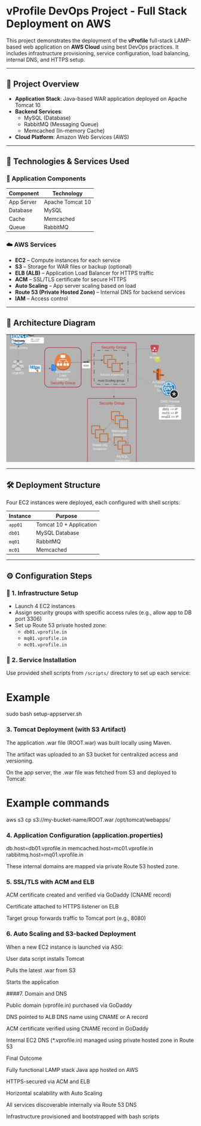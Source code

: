 # vProfile DevOps Project - Full Stack Deployment on AWS

This project demonstrates the deployment of the **vProfile** full-stack LAMP-based web application on **AWS Cloud** using best DevOps practices. It includes infrastructure provisioning, service configuration, load balancing, internal DNS, and HTTPS setup.

---

## 🚀 Project Overview

- **Application Stack**: Java-based WAR application deployed on Apache Tomcat 10
- **Backend Services**:
  - MySQL (Database)
  - RabbitMQ (Messaging Queue)
  - Memcached (In-memory Cache)
- **Cloud Platform**: Amazon Web Services (AWS)

---

## 🧰 Technologies & Services Used

### 🔧 Application Components

| Component    | Technology         |
|--------------|--------------------|
| App Server   | Apache Tomcat 10   |
| Database     | MySQL              |
| Cache        | Memcached          |
| Queue        | RabbitMQ           |

### ☁️ AWS Services

- **EC2** – Compute instances for each service
- **S3** – Storage for WAR files or backup (optional)
- **ELB (ALB)** – Application Load Balancer for HTTPS traffic
- **ACM** – SSL/TLS certificate for secure HTTPS
- **Auto Scaling** – App server scaling based on load
- **Route 53 (Private Hosted Zone)** – Internal DNS for backend services
- **IAM** – Access control

---

## 📐 Architecture Diagram



![Architecture Diagram](architecture-diagram.png)

---

## 🛠️ Deployment Structure

Four EC2 instances were deployed, each configured with shell scripts:

| Instance       | Purpose                 |
|----------------|--------------------------|
| `app01`        | Tomcat 10 + Application  |
| `db01`         | MySQL Database           |
| `mq01`         | RabbitMQ                 |
| `mc01`         | Memcached                |

---

## ⚙️ Configuration Steps

### 🔹 1. Infrastructure Setup
- Launch 4 EC2 instances
- Assign security groups with specific access rules (e.g., allow app to DB port 3306)
- Set up Route 53 private hosted zone:
  - `db01.vprofile.in`
  - `mq01.vprofile.in`
  - `mc01.vprofile.in`

### 🔹 2. Service Installation
Use provided shell scripts from `/scripts/` directory to set up each service:

# Example
sudo bash setup-appserver.sh

### 3. Tomcat Deployment (with S3 Artifact)
The application .war file (ROOT.war) was built locally using Maven.

The artifact was uploaded to an S3 bucket for centralized access and versioning.

On the app server, the .war file was fetched from S3 and deployed to Tomcat:

# Example commands
aws s3 cp s3://my-bucket-name/ROOT.war /opt/tomcat/webapps/


###  4. Application Configuration (application.properties)

db.host=db01.vprofile.in
memcached.host=mc01.vprofile.in
rabbitmq.host=mq01.vprofile.in

These internal domains are mapped via private Route 53 hosted zone.

 ### 5. SSL/TLS with ACM and ELB

ACM certificate created and verified via GoDaddy (CNAME record)

Certificate attached to HTTPS listener on ELB

Target group forwards traffic to Tomcat port (e.g., 8080)

### 6. Auto Scaling and S3-backed Deployment

When a new EC2 instance is launched via ASG:

User data script installs Tomcat

Pulls the latest .war from S3

Starts the application


####7. Domain and DNS

Public domain (vprofile.in) purchased via GoDaddy

DNS pointed to ALB DNS name using CNAME or A record

ACM certificate verified using CNAME record in GoDaddy

Internal EC2 DNS (*.vprofile.in) managed using private hosted zone in Route 53


Final Outcome

Fully functional LAMP stack Java app hosted on AWS

HTTPS-secured via ACM and ELB

Horizontal scalability with Auto Scaling

All services discoverable internally via Route 53 DNS

Infrastructure provisioned and bootstrapped with bash scripts

